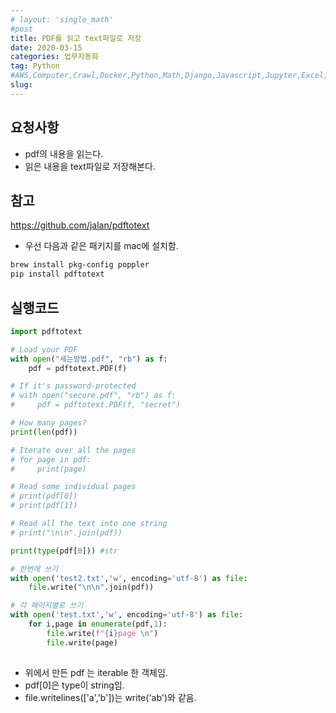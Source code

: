 ```yaml
---
# layout: 'single_math'
#post
title: PDF를 읽고 text파일로 저장
date: 2020-03-15
categories: 업무자동화
tag: Python
#AWS,Computer,Crawl,Docker,Python,Math,Django,Javascript,Jupyter,Excel,Etc,Matplotlib
slug:  
---
```


## 요청사항
- pdf의 내용을 읽는다.
- 읽은 내용을 text파일로 저장해본다.

## 참고
https://github.com/jalan/pdftotext

- 우선 다음과 같은 패키지를 mac에 설치함.
```bash
brew install pkg-config poppler
pip install pdftotext
```

## 실행코드
```python
import pdftotext

# Load your PDF
with open("세는방법.pdf", "rb") as f:
    pdf = pdftotext.PDF(f)

# If it's password-protected
# with open("secure.pdf", "rb") as f:
#     pdf = pdftotext.PDF(f, "secret")

# How many pages?
print(len(pdf))

# Iterate over all the pages
# for page in pdf:
#     print(page)

# Read some individual pages
# print(pdf[0])
# print(pdf[1])

# Read all the text into one string
# print("\n\n".join(pdf))

print(type(pdf[0])) #str

# 한번에 쓰기
with open('test2.txt','w', encoding='utf-8') as file:
    file.write("\n\n".join(pdf))

# 각 페이지별로 쓰기
with open('test.txt','w', encoding='utf-8') as file:
    for i,page in enumerate(pdf,1):
        file.write(f"{i}page \n")
        file.write(page)
        
```

- 위에서 만든 pdf 는 iterable 한 객체임.
- pdf[0]은 type이 string임.
- file.writelines(['a','b'])는 write('ab')와 같음.
